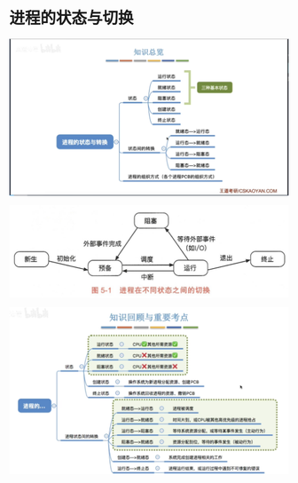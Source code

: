 # 进程的状态与切换
![输入图片说明](/imgs/2025-09-11/REaktr4L8aYqedzI.png)



![输入图片说明](/imgs/2025-07-02/MsrmW9qppd3EpkCw.png)

![输入图片说明](/imgs/2025-09-11/ycxbFCw7jq87XsPZ.png)


<!--stackedit_data:
eyJoaXN0b3J5IjpbNTgxNzA2NDQ5XX0=
-->